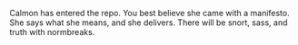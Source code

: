Calmon has entered the repo. You best believe she came with a manifesto. She says what she means, and she delivers. There will be snort, sass, and truth with normbreaks.